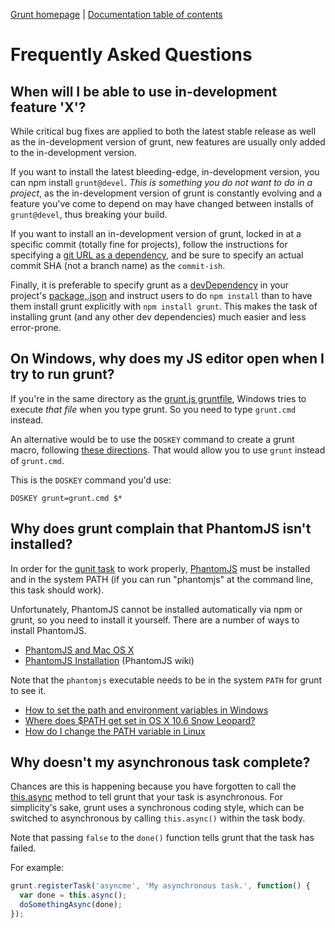 [Grunt homepage](https://github.com/gruntjs/grunt) | [Documentation table of contents](toc.md)

# Frequently Asked Questions

## When will I be able to use in-development feature 'X'?
While critical bug fixes are applied to both the latest stable release as well as the in-development version of grunt, new features are usually only added to the in-development version.

If you want to install the latest bleeding-edge, in-development version, you can npm install `grunt@devel`. _This is something you do not want to do in a project_, as the in-development version of grunt is constantly evolving and a feature you've come to depend on may have changed between installs of `grunt@devel`, thus breaking your build.

If you want to install an in-development version of grunt, locked in at a specific commit (totally fine for projects), follow the instructions for specifying a [git URL as a dependency](https://npmjs.org/doc/json.html#Git-URLs-as-Dependencies), and be sure to specify an actual commit SHA (not a branch name) as the `commit-ish`.

Finally, it is preferable to specify grunt as a [devDependency](https://npmjs.org/doc/json.html#devDependencies) in your project's [package,.json](https://npmjs.org/doc/json.html) and instruct users to do `npm install` than to have them install grunt explicitly with `npm install grunt`. This makes the task of installing grunt (and any other dev dependencies) much easier and less error-prone.

## On Windows, why does my JS editor open when I try to run grunt?
If you're in the same directory as the [grunt.js gruntfile](getting_started.md), Windows tries to execute _that file_ when you type grunt. So you need to type `grunt.cmd` instead.

An alternative would be to use the `DOSKEY` command to create a grunt macro, following [these directions](http://devblog.point2.com/2010/05/14/setup-persistent-aliases-macros-in-windows-command-prompt-cmd-exe-using-doskey/). That would allow you to use `grunt` instead of `grunt.cmd`.

This is the `DOSKEY` command you'd use:

```
DOSKEY grunt=grunt.cmd $*
```

## Why does grunt complain that PhantomJS isn't installed?
In order for the [qunit task](task_qunit.md) to work properly, [PhantomJS](http://www.phantomjs.org/) must be installed and in the system PATH (if you can run "phantomjs" at the command line, this task should work).

Unfortunately, PhantomJS cannot be installed automatically via npm or grunt, so you need to install it yourself. There are a number of ways to install PhantomJS.

* [PhantomJS and Mac OS X](http://ariya.ofilabs.com/2012/02/phantomjs-and-mac-os-x.html)
* [PhantomJS Installation](http://code.google.com/p/phantomjs/wiki/Installation) (PhantomJS wiki)

Note that the `phantomjs` executable needs to be in the system `PATH` for grunt to see it.

* [How to set the path and environment variables in Windows](http://www.computerhope.com/issues/ch000549.htm)
* [Where does $PATH get set in OS X 10.6 Snow Leopard?](http://superuser.com/questions/69130/where-does-path-get-set-in-os-x-10-6-snow-leopard)
* [How do I change the PATH variable in Linux](https://www.google.com/search?q=How+do+I+change+the+PATH+variable+in+Linux)

## Why doesn't my asynchronous task complete?
Chances are this is happening because you have forgotten to call the [this.async](api_task.md#thisasync--grunttaskcurrentasync) method to tell grunt that your task is asynchronous. For simplicity's sake, grunt uses a synchronous coding style, which can be switched to asynchronous by calling `this.async()` within the task body.

Note that passing `false` to the `done()` function tells grunt that the task has failed.

For example:

```javascript
grunt.registerTask('asyncme', 'My asynchronous task.', function() {
  var done = this.async();
  doSomethingAsync(done);
});
```
